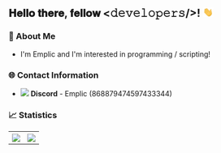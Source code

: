## 𝐇𝐞𝐥𝐥𝐨 𝐭𝐡𝐞𝐫𝐞, 𝐟𝐞𝐥𝐥𝐨𝐰 <𝚍𝚎𝚟𝚎𝚕𝚘𝚙𝚎𝚛𝚜/>! <img width="20" src="https://github.com/ABSphreak/ABSphreak/raw/master/gifs/Hi.gif" alt="Emoji Hello">

### 📝 About Me
* I'm Emplic and I'm interested in programming / scripting!

### 🌐 Contact Information
* ![](smalldiscord.png) **Discord** - Emplic (868879474597433344)

### 📈 Statistics
<table>
  <tr>
    <td align="center" style="padding=0;width=50%;">
      <img align="center" style="padding=0;" src="https://img.shields.io/badge/Lua-72%25-4F8CC9?style=for-the-badge&logo=lua&logoColor=white&labelColor=000000&color=4F8CC9" />
    </td>
    <td align="center" style="padding=0;width=50%;">
      <img align="center" style="padding=0;" src="https://img.shields.io/badge/HTML-28%25-E34F26?style=for-the-badge&logo=html5&logoColor=white&labelColor=000000&color=E34F26" />
    </td>
  </tr>
</table>
